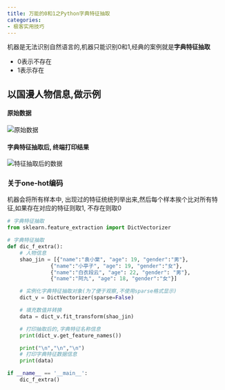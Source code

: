 ```yaml
---
title: 万能的0和1之Python字典特征抽取
categories:
- 极客实用技巧
---
```




机器是无法识别自然语言的,机器只能识别0和1,经典的案例就是**字典特征抽取**

- 0表示不存在
- 1表示存在

## 以国漫人物信息,做示例

#### 原始数据

![原始数据](http://upload-images.jianshu.io/upload_images/3203841-eaf17364d5d1f73e.png?imageMogr2/auto-orient/strip%7CimageView2/2/w/1240)

#### 字典特征抽取后, 终端打印结果

![特征抽取后的数据](http://upload-images.jianshu.io/upload_images/3203841-38333b1c5881e73b.png?imageMogr2/auto-orient/strip%7CimageView2/2/w/1240)

### 关于one-hot编码
机器会将所有样本中, 出现过的特征统统列举出来,然后每个样本挨个比对所有特征,如果存在对应的特征则取1, 不存在则取0

```python
# 字典特征抽取
from sklearn.feature_extraction import DictVectorizer

# 字典特征抽取
def dic_f_extra():
    # 人物信息
    shao_jin = [{"name":"袁小棠", "age": 19, "gender":"男"},
              {"name":"小亭子", "age": 19, "gender":"女"},
              {"name":"白衣段云", "age": 22, "gender": "男"},
              {"name":"阿九", "age": 18, "gender":"女"}]

    # 实例化字典特征抽取对象(为了便于观察,不使用sparse格式显示)
    dict_v = DictVectorizer(sparse=False)

    # 填充数值并转换
    data = dict_v.fit_transform(shao_jin)

    # 打印抽取后的,字典特征名称信息
    print(dict_v.get_feature_names())

    print("\n","\n","\n")
    # 打印字典特征数据信息
    print(data)

if __name__ == '__main__':
    dic_f_extra()
```







